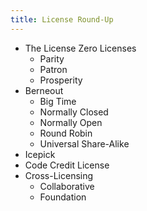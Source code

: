 ```yaml
---
title: License Round-Up
---
```


- The License Zero Licenses
  - Parity
  - Patron
  - Prosperity
- Berneout
  - Big Time
  - Normally Closed
  - Normally Open
  - Round Robin
  - Universal Share-Alike
- Icepick
- Code Credit License
- Cross-Licensing
  - Collaborative
  - Foundation
